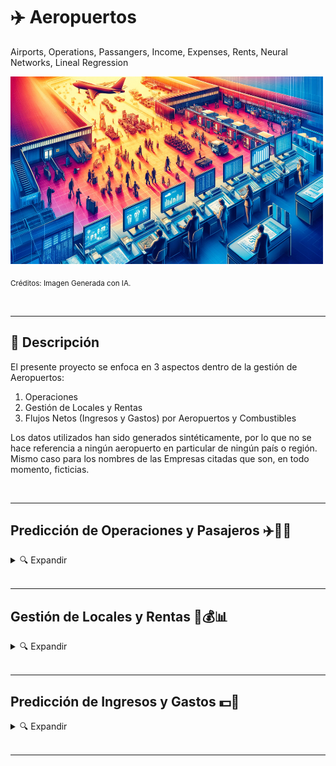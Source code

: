 # ✈️ Aeropuertos
Airports, Operations, Passangers, Income, Expenses, Rents, Neural Networks, Lineal Regression



<img src="https://github.com/vbleal/Airports/blob/main/Imag/DE_WP_Airports.png" width="500" height="300">

<sub>Créditos: Imagen Generada con IA.</sub>


<br>

---

## 📃 Descripción

El presente proyecto se enfoca en 3 aspectos dentro de la gestión de Aeropuertos:

1. Operaciones
2. Gestión de Locales y Rentas
3. Flujos Netos (Ingresos y Gastos) por Aeropuertos y Combustibles

Los datos utilizados han sido generados sintéticamente, por lo que no se hace referencia a ningún aeropuerto en particular de ningún país o región. Mismo caso para los nombres de las Empresas citadas que son, en todo momento, ficticias.





<br>

---

## Predicción de Operaciones y Pasajeros ✈️🧳🔮

<details>
<summary>🔍 Expandir </summary>

<br>   

[Repositorio: Operaciones y Pasajeros](https://github.com/vbleal/Airports/tree/main/_Aero_Operations)


[Resultados: Operaciones y Pasajeros](https://github.com/vbleal/Airports/tree/main/_Aero_Operations#-resultados)


[Reporte: Operaciones y Pasajeros](https://github.com/vbleal/Airports/blob/main/_Aero_Operations/Report/GH_Aeropuertos%20-%20Operaciones%20y%20Pasajeros.pdf)

</details>





<br>

---

## Gestión de Locales y Rentas 🏢💰📊

<details>
<summary>🔍 Expandir </summary>

<br>   

[Repositorio: Locales y Rentas](https://github.com/vbleal/Airports/tree/main/_Aero_Rent)


[Resultados: Locales y Rentas](https://github.com/vbleal/Airports/tree/main/_Aero_Rent#-resultados)


[Reporte: Locales y Rentas](https://github.com/vbleal/Airports/blob/main/_Aero_Rent/Report/GH_Aeropuertos%20-%20Locales%20y%20Rentas.pdf)


</details>






<br>

---

## Predicción de Ingresos y Gastos 💵🔮

<details>
<summary>🔍 Expandir </summary>

<br>   

[Repositorio: Ingresos y Gastos](https://github.com/vbleal/Airports/tree/main/_Aero_NetIncome)


[Modelo VBA-Excel](https://github.com/vbleal/Airports/blob/main/_Aero_NetIncome/Report/Proyecciones%20Ingresos%20y%20Gastos%20para%20Aeropuertos%20y%20Combustibles.pdf)


[Modelo para Generar Datos Sintéticos de Ingresos y Gastos con Python](https://github.com/vbleal/Airports/blob/main/_Aero_NetIncome/Report/Datos%20Sint%C3%A9ticos%20-%20Aeropuertos%20Combustibles%20-%20Ingresos%20Gastos.pdf)




</details>

<br>

---





